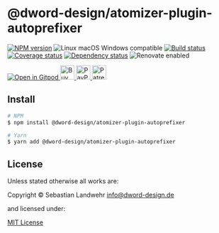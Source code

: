 <!-- TITLE/ -->
# @dword-design/atomizer-plugin-autoprefixer
<!-- /TITLE -->

<!-- BADGES/ -->
[![NPM version](https://img.shields.io/npm/v/@dword-design/atomizer-plugin-autoprefixer.svg)](https://npmjs.org/package/@dword-design/atomizer-plugin-autoprefixer)
![Linux macOS Windows compatible](https://img.shields.io/badge/os-linux%20%7C%C2%A0macos%20%7C%C2%A0windows-blue)
[![Build status](https://github.com/dword-design/atomizer-plugin-autoprefixer/workflows/build/badge.svg)](https://github.com/dword-design/atomizer-plugin-autoprefixer/actions)
[![Coverage status](https://img.shields.io/coveralls/dword-design/atomizer-plugin-autoprefixer)](https://coveralls.io/github/dword-design/atomizer-plugin-autoprefixer)
[![Dependency status](https://img.shields.io/david/dword-design/atomizer-plugin-autoprefixer)](https://david-dm.org/dword-design/atomizer-plugin-autoprefixer)
![Renovate enabled](https://img.shields.io/badge/renovate-enabled-brightgreen)

<a href="https://gitpod.io/#https://github.com/dword-design/bar">
  <img src="https://gitpod.io/button/open-in-gitpod.svg" alt="Open in Gitpod">
</a><a href="https://www.buymeacoffee.com/dword">
  <img
    src="https://www.buymeacoffee.com/assets/img/guidelines/download-assets-sm-2.svg"
    alt="Buy Me a Coffee"
    height="32"
  >
</a><a href="https://paypal.me/SebastianLandwehr">
  <img
    src="https://dword-design.de/images/paypal.svg"
    alt="PayPal"
    height="32"
  >
</a><a href="https://www.patreon.com/dworddesign">
  <img
    src="https://dword-design.de/images/patreon.svg"
    alt="Patreon"
    height="32"
  >
</a>
<!-- /BADGES -->

<!-- DESCRIPTION/ -->

<!-- /DESCRIPTION -->

<!-- INSTALL/ -->
## Install

```bash
# NPM
$ npm install @dword-design/atomizer-plugin-autoprefixer

# Yarn
$ yarn add @dword-design/atomizer-plugin-autoprefixer
```
<!-- /INSTALL -->

<!-- LICENSE/ -->
## License

Unless stated otherwise all works are:

Copyright &copy; Sebastian Landwehr <info@dword-design.de>

and licensed under:

[MIT License](https://opensource.org/licenses/MIT)
<!-- /LICENSE -->

